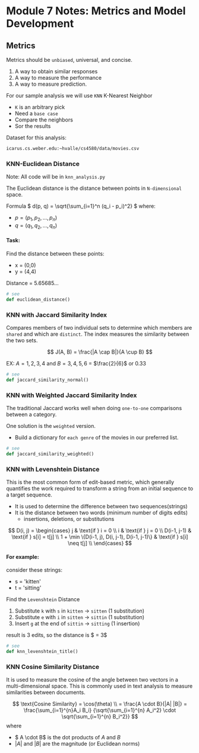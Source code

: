 # Module 7 Notes: Metrics and Model Development


## Metrics

Metrics should be `unbiased`, universal, and concise.
    
1. A way to obtain similar responses
2. A way to measure the performance 
3. A way to measure prediction. 

For our sample analysis we will use `KNN` K-Nearest Neighbor
- `K` is an arbitrary pick
- Need a `base case`
- Compare the neighbors
- Sor the results

Dataset for this analysis: 
```bash
icarus.cs.weber.edu:~hvalle/cs4580/data/movies.csv
```

### KNN-Euclidean Distance

Note: All code will be in `knn_analysis.py`

The Euclidean distance is the distance between points in `N-dimensional` space.

Formula
$
d(p, q) = \sqrt{\sum_{i=1}^n (q_i - p_i)^2}
$
where:
- $p = (p_1, p_2, \dots, p_n)$
- $q = (q_1, q_2, \dots, q_n)$

#### Task: 
Find the distance between these points:
- x = (0,0)
- y = (4,4)

Distance = 5.65685...

```python
# see
def euclidean_distance()
```

### KNN with Jaccard Similarity Index
Compares members of two individual sets to determine which members are `shared` and which are `distinct`. The index measures the similarity between the two sets.

$$
J(A, B) = \frac{|A \cap B|}{A \cup B}
$$

EX: $A = {1, 2, 3, 4}$ and $B = {3, 4, 5, 6}$ = $\frac{2}{6}$ or $0.33$

```python
# see
def jaccard_similarity_normal()
```

### KNN with Weighted Jaccard Similarity Index
The traditional Jaccard works well when doing `one-to-one` comparisons between a category. 

One solution is the `weighted` version.
- Build a dictionary for `each genre` of the movies in our preferred list.

```python
# see
def jaccard_similarity_weighted()
```

### KNN with Levenshtein Distance
This is the most common form of edit-based metric, which generally quantifies the work required to transform a string from an initial sequence to a target sequence.
- It is used to determine the difference between two sequences(strings)
- It is the distance between two words (minimum number of digits edits)
  - insertions, deletions, or substitutions

$$
D(i, j) = 
\begin{cases}
j & \text{if } i = 0 \\
i & \text{if } j = 0 \\
D(i-1, j-1) & \text{if } s[i] = t[j] \\
1 + \min \{D(i-1, j), D(i, j-1), D(i-1, j-1)\} & \text{if } s[i] \neq t[j] \\
\end{cases}
$$

#### For example:
consider these strings:
- s = 'kitten'
- t = 'sitting'

Find the `Levenshtein` Distance
1. Substitute `k` with `s` in `kitten` -> `sitten` (1 substitution)
2. Substitute `e` with `i` in `sitten` -> `sittin` (1 substitution)
3. Insert `g` at the end of `sittin` -> `sitting` (1 insertion)

result is 3 edits, so the distance is $ = 3$
```python
# see
def knn_levenshtein_title()
```

### KNN Cosine Similarity Distance
It is used to measure the cosine of the angle between two vectors in a multi-dimensional space. This is commonly used in text analysis to measure similarities between documents.

$$
\text{Cosine Similarity} = \cos(\theta)  \\
= \frac{A \cdot B}{|A| |B|}
= \frac{\sum_{i=1}^{n}A_i B_i} {\sqrt{\sum_{i=1}^{n} A_i^2} \cdot \sqrt{\sum_{i=1}^{n} B_i^2}}
$$
where
- $ A \cdot B$ is the dot products of $A$ and $B$
- $|A|$ and $|B|$ are the magnitude (or Euclidean norms)